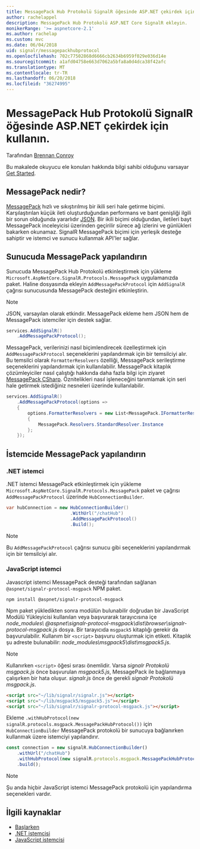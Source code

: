 ```yaml
---
title: MessagePack Hub Protokolü SignalR öğesinde ASP.NET çekirdek için kullanın.
author: rachelappel
description: MessagePack Hub Protokolü ASP.NET Core SignalR ekleyin.
monikerRange: '>= aspnetcore-2.1'
ms.author: rachelap
ms.custom: mvc
ms.date: 06/04/2018
uid: signalr/messagepackhubprotocol
ms.openlocfilehash: 702c77502868d6666cb2634b6959f029e036d14e
ms.sourcegitcommit: a1afd04758e663d7062a5bfa8a0d4dca38f42afc
ms.translationtype: MT
ms.contentlocale: tr-TR
ms.lasthandoff: 06/20/2018
ms.locfileid: "36274995"
---
```

# <a name="use-messagepack-hub-protocol-in-signalr-for-aspnet-core"></a>MessagePack Hub Protokolü SignalR öğesinde ASP.NET çekirdek için kullanın.

Tarafından [Brennan Conroy](https://github.com/BrennanConroy)

Bu makalede okuyucu ele konuları hakkında bilgi sahibi olduğunu varsayar [Get Started](xref:tutorials/signalr).

## <a name="what-is-messagepack"></a>MessagePack nedir?

[MessagePack](https://msgpack.org/index.html) hızlı ve sıkıştırılmış bir ikili seri hale getirme biçimi. Karşılaştırılan küçük ileti oluşturduğundan performans ve bant genişliği ilgili bir sorun olduğunda yararlıdır [JSON](https://www.json.org/). Bir ikili biçimi olduğundan, iletileri bayt MessagePack inceleyicisi üzerinden geçirilir sürece ağ izlerini ve günlükleri bakarken okunamaz. SignalR MessagePack biçimi için yerleşik desteğe sahiptir ve istemci ve sunucu kullanmak API'ler sağlar.

## <a name="configure-messagepack-on-the-server"></a>Sunucuda MessagePack yapılandırın

Sunucuda MessagePack Hub Protokolü etkinleştirmek için yükleme `Microsoft.AspNetCore.SignalR.Protocols.MessagePack` uygulamanızda paket. Haline dosyasında ekleyin `AddMessagePackProtocol` için `AddSignalR` çağrısı sunucusunda MessagePack desteğini etkinleştirin.

> [!NOTE]
> JSON, varsayılan olarak etkindir. MessagePack ekleme hem JSON hem de MessagePack istemciler için destek sağlar.

```csharp
services.AddSignalR()
    .AddMessagePackProtocol();
```

MessagePack, verilerinizi nasıl biçimlendirecek özelleştirmek için `AddMessagePackProtocol` seçeneklerini yapılandırmak için bir temsilciyi alır. Bu temsilci olarak `FormatterResolvers` özelliği, MessagePack serileştirme seçeneklerini yapılandırmak için kullanılabilir. MessagePack kitaplık çözümleyiciler nasıl çalıştığı hakkında daha fazla bilgi için ziyaret [MessagePack CSharp](https://github.com/neuecc/MessagePack-CSharp). Öznitelikleri nasıl işleneceğini tanımlamak için seri hale getirmek istediğiniz nesneleri üzerinde kullanılabilir.

```csharp
services.AddSignalR()
    .AddMessagePackProtocol(options =>
    {
        options.FormatterResolvers = new List<MessagePack.IFormatterResolver>()
        {
            MessagePack.Resolvers.StandardResolver.Instance
        };
    });
```

## <a name="configure-messagepack-on-the-client"></a>İstemcide MessagePack yapılandırın

### <a name="net-client"></a>.NET istemci

.NET istemci MessagePack etkinleştirmek için yükleme `Microsoft.AspNetCore.SignalR.Protocols.MessagePack` paket ve çağrısı `AddMessagePackProtocol` üzerinde `HubConnectionBuilder`.

```csharp
var hubConnection = new HubConnectionBuilder()
                        .WithUrl("/chatHub")
                        .AddMessagePackProtocol()
                        .Build();
```

> [!NOTE]
> Bu `AddMessagePackProtocol` çağrısı sunucu gibi seçeneklerini yapılandırmak için bir temsilciyi alır.

### <a name="javascript-client"></a>JavaScript istemci

Javascript istemci MessagePack desteği tarafından sağlanan `@aspnet/signalr-protocol-msgpack` NPM paket.

```console
npm install @aspnet/signalr-protocol-msgpack
```

Npm paket yükledikten sonra modülün bulunabilir doğrudan bir JavaScript Modülü Yükleyicisi kullanılan veya başvurarak tarayıcısına içe *node_modules\\ @aspnet\signalr-protocol-msgpack\dist\browser\signalr-protocol-msgpack.js*  dosya. Bir tarayıcıda `msgpack5` kitaplığı gerekir da başvurulabilir. Kullanım bir `<script>` başvuru oluşturmak için etiketi. Kitaplık şu adreste bulunabilir: *node_modules\msgpack5\dist\msgpack5.js*.

> [!NOTE]
> Kullanırken `<script>` öğesi sırası önemlidir. Varsa *signalr Protokolü msgpack.js* önce başvurulan *msgpack5.js*, MessagePack ile bağlanmaya çalışırken bir hata oluşur. *signalr.js* önce de gerekli *signalr Protokolü msgpack.js*.

```html
<script src="~/lib/signalr/signalr.js"></script>
<script src="~/lib/msgpack5/msgpack5.js"></script>
<script src="~/lib/signalr/signalr-protocol-msgpack.js"></script>
```

Ekleme `.withHubProtocol(new signalR.protocols.msgpack.MessagePackHubProtocol())` için `HubConnectionBuilder` MessagePack protokolü bir sunucuya bağlanırken kullanmak üzere istemciyi yapılandırır.

```javascript
const connection = new signalR.HubConnectionBuilder()
    .withUrl("/chatHub")
    .withHubProtocol(new signalR.protocols.msgpack.MessagePackHubProtocol())
    .build();
```

> [!NOTE]
> Şu anda hiçbir JavaScript istemci MessagePack protokolü için yapılandırma seçenekleri vardır.

## <a name="related-resources"></a>İlgili kaynaklar

* [Başlarken](xref:tutorials/signalr)
* [.NET istemcisi](xref:signalr/dotnet-client)
* [JavaScript istemcisi](xref:signalr/javascript-client)
